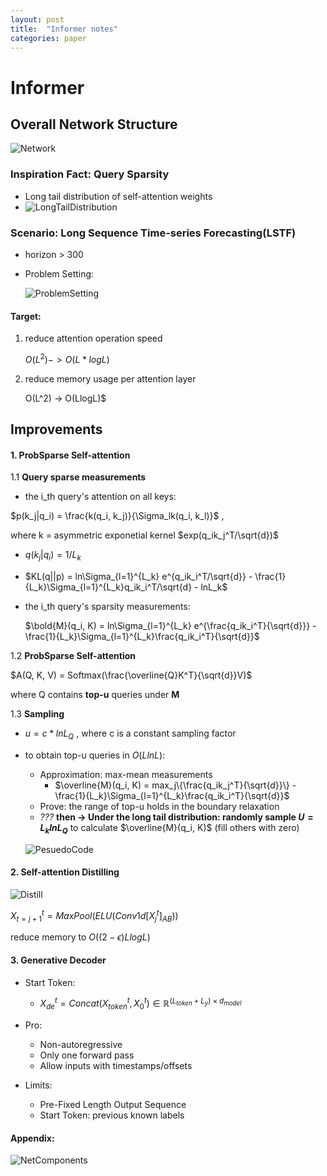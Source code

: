 ```yaml
---
layout: post
title:  "Informer notes"
categories: paper
---
```

# Informer

## Overall Network Structure

![Network](/Users/humingrui/REPO/mingrui-hu.github.io/docs/_posts/Papers/informer_figs/Fig2.png)

###  Inspiration Fact: Query Sparsity 

- Long tail distribution of self-attention weights
- ![LongTailDistribution](/Users/humingrui/REPO/mingrui-hu.github.io/docs/_posts/Papers/informer_figs/Fig7.png)

### Scenario: Long Sequence Time-series Forecasting(LSTF)

- horizon > 300

- Problem Setting:

  ![ProblemSetting](/Users/humingrui/REPO/mingrui-hu.github.io/docs/_posts/Papers/informer_figs/LSTF.png)

#### Target:

1. reduce attention operation speed 

   $O(L^2) -> O(L*logL)$

2. reduce memory usage per attention layer 

   O(L^2) -> O(LlogL)$

## Improvements

#### 1. ProbSparse Self-attention

1.1 **Query sparse measurements**

- the i_th query's attention on all keys:

$p(k_j|q_i) = \frac{k(q_i, k_j)}{\Sigma_lk(q_i, k_l)}$ ,

where k = asymmetric exponetial kernel $exp(q_ik_j^T/\sqrt{d})$

- $q(k_j|q_i) = 1/L_k$

- $KL(q||p) = ln\Sigma_{l=1}^{L_k} e^{q_ik_i^T/\sqrt{d}} - \frac{1}{L_k}\Sigma_{l=1}^{L_k}q_ik_i^T/\sqrt{d} - lnL_k$

- the i_th query's sparsity measurements:

  $\bold{M}(q_i, K) = ln\Sigma_{l=1}^{L_k} e^{\frac{q_ik_i^T}{\sqrt{d}}} - \frac{1}{L_k}\Sigma_{l=1}^{L_k}\frac{q_ik_i^T}{\sqrt{d}}$

1.2 **ProbSparse Self-attention**

$A(Q, K, V) = Softmax(\frac{\overline{Q}K^T}{\sqrt{d}}V)$

where Q contains **top-u** queries under **M**

1.3 **Sampling** 

- $u = c *lnL_Q$ , where c is a constant sampling factor

- to obtain top-u queries in $O(LlnL)$:

  - Approximation: max-mean measurements
    - $\overline{M}(q_i, K) = max_j\{\frac{q_ik_j^T}{\sqrt{d}}\} -  \frac{1}{L_k}\Sigma_{l=1}^{L_k}\frac{q_ik_i^T}{\sqrt{d}}$
  - Prove: the range of top-u holds in the boundary relaxation
  - *???* **then -> Under the long tail distribution: randomly sample $U = L_klnL_Q$** to calculate $\overline{M}(q_i, K)$ (fill others with zero)

  ![PesuedoCode](/Users/humingrui/REPO/mingrui-hu.github.io/docs/_posts/Papers/informer_figs/ProbSparsePseudoCode.png)

#### 2. Self-attention Distilling

![Distill](/Users/humingrui/REPO/mingrui-hu.github.io/docs/_posts/Papers/informer_figs/Fig3.png)

$X_{t=j+1}^t = MaxPool(ELU(Conv1d[X^t_j]_{AB}))$

reduce memory to $O((2-\epsilon)LlogL)$

#### 3. Generative Decoder

- Start Token:
  - $X_{de}^t = Concat(X_{token}^t, X_0^t) \in \mathbb{R}^{(L_{token} + L_y) \times d_{model}}$

- Pro: 
  - Non-autoregressive
  - Only one forward pass
  - Allow inputs with timestamps/offsets

- Limits: 
  - Pre-Fixed Length Output Sequence
  - Start Token: previous known labels





#### Appendix:

![NetComponents](/Users/humingrui/REPO/mingrui-hu.github.io/docs/_posts/Papers/informer_figs/NetworkComponents.png)






